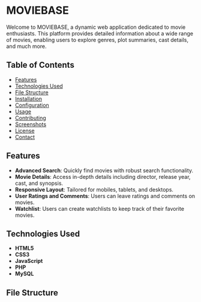 # MOVIEBASE

Welcome to MOVIEBASE, a dynamic web application dedicated to movie enthusiasts. This platform provides detailed information about a wide range of movies, enabling users to explore genres, plot summaries, cast details, and much more.

## Table of Contents

- [Features](#features)
- [Technologies Used](#technologies-used)
- [File Structure](#file-structure)
- [Installation](#installation)
- [Configuration](#configuration)
- [Usage](#usage)
- [Contributing](#contributing)
- [Screenshots](#screenshots)
- [License](#license)
- [Contact](#contact)

## Features

- **Advanced Search**: Quickly find movies with robust search functionality.
- **Movie Details**: Access in-depth details including director, release year, cast, and synopsis.
- **Responsive Layout**: Tailored for mobiles, tablets, and desktops.
- **User Ratings and Comments**: Users can leave ratings and comments on movies.
- **Watchlist**: Users can create watchlists to keep track of their favorite movies.

## Technologies Used

- **HTML5**
- **CSS3**
- **JavaScript**
- **PHP**
- **MySQL**

## File Structure

